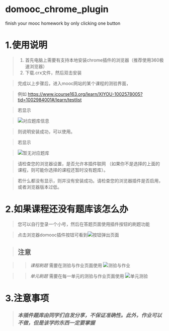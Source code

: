 # domooc_chrome_plugin
finish your mooc homework by only clicking one button
# 1.使用说明

>1. 首先电脑上需要有支持本地安装chrome插件的浏览器（推荐使用360极速浏览器）
>2. 下载.crx文件，然后双击安装

>完成以上步骤后，进入mooc网站的某个课程的测验界面，

>例如 https://www.icourse163.org/learn/XIYOU-1002578005?tid=1002984001#/learn/testlist

>若显示

>![对应题库信息](https://github.com/Demcorazy/homework/blob/master/images/exist.png)

>则说明安装成功，可以使用。

>若显示

>![暂无对应题库](https://github.com/Demcorazy/homework/blob/master/images/NotExist.png)

>请检查您的浏览器设置，是否允许本插件联网 （如果你不是选择的上面的课程，则可能你选择的课程还暂时没有题库）。

>若什么都没有显示，则并没有安装成功。请检查您的浏览器插件是否启用，或者浏览器版本过低。

# 2.如果课程还没有题库该怎么办

> 您可以自行登录一个小号，然后在答题页面使用插件按钮的刷题功能

> 点击浏览器domooc插件按钮可看到![按钮弹出页面](https://github.com/Demcorazy/homework/blob/master/images/popuphtml.png)

> ## 注意

>> _课程刷题_ 需要在测验与作业页面使用 ![测验与作业](https://github.com/Demcorazy/homework/blob/master/images/testlist.png)
 
>> _单元刷题_ 需要在每一单元的测验与作业页面使用 ![单元测验](https://github.com/Demcorazy/homework/blob/master/images/unitlist.png)
 
 # 3.注意事项
 
 > ### _本插件题库由同学们自发分享，不保证准确性。此外，作业可以不做，但是该学的东西一定要掌握_
